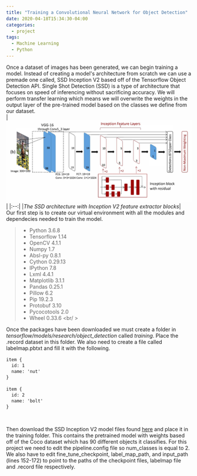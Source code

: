 ```yaml
---
title: "Training a Convolutional Neural Network for Object Detection"
date: 2020-04-18T15:34:30-04:00
categories:
  - project
tags:
  - Machine Learning
  - Python
---
```


Once a dataset of images has been generated, we can begin training a model. Instead of creating a model's architecture from scratch we can use a premade one called, SSD Inception V2 based off of the Tensorflow Object Detection API. Single Shot Detection (SSD) is a type of architecture that focuses on speed of inferencing without sacrificing accuracy. We will perform transfer learning which means we will overwrite the weights in the output layer of the pre-trained model based on the classes we define from our dataset.
<br />
|![image](/assets/images/ssdlayers.jpg)|
|:--:|
|*The SSD architecture with Inception V2 feature extractor blocks*|
<br />
Our first step is to create our virtual environment with all the modules and dependecies needed to train the model. 

> - Python 3.6.8
> - Tensorflow 1.14
> - OpenCV 4.1.1
> - Numpy 1.7
> - Absl-py 0.8.1
> - Cython 0.29.13
> - IPython 7.8
> - Lxml 4.4.1
> - Matplotlib 3.1.1
> - Pandas 0.25.1
> - Pillow 6.2
> - Pip 19.2.3
> - Protobuf 3.10
> - Pycocotools 2.0
> - Wheel 0.33.6
<br/ >

Once the packages have been downloaded we must create a folder in *tensorflow/models/research/object_detection* called *training*. Place the .record dataset in this folder. We also need to create a file called labelmap.pbtxt and fill it with the following.
<br />
```
item {
  id: 1
  name: 'nut'
}

item {
  id: 2
  name: 'bolt'
}
```

<br />

Then download the SSD Inception V2 model files found [here](http://download.tensorflow.org/models/object_detection/ssd_inception_v2_coco_2018_01_28.tar.gz) and place it in the training folder. This contains the pretrained model with weights based off of the Coco dataset which has 90 different objects it classifies. For this project we need to edit the pipeline.config file so num_classes is equal to 2. We also have to edit fine_tune_checkpoint, label_map_path, and input_path (lines 152-172) to point to the paths of the checkpoint files, labelmap file and .record file respectively.
